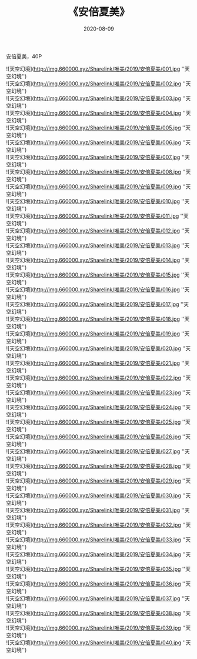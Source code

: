 ﻿---
layout: post
title:  《安倍夏美》
date:   2020-08-09
img: http://img.660000.xyz/Sharelink/唯美/2019/安倍夏美/000.jpg
categories: [美女, 清纯, 唯美]
---

安倍夏美，40P



![天空幻境](http://img.660000.xyz/Sharelink/唯美/2019/安倍夏美/001.jpg ''天空幻境'') <br>
![天空幻境](http://img.660000.xyz/Sharelink/唯美/2019/安倍夏美/002.jpg ''天空幻境'') <br>
![天空幻境](http://img.660000.xyz/Sharelink/唯美/2019/安倍夏美/003.jpg ''天空幻境'') <br>
![天空幻境](http://img.660000.xyz/Sharelink/唯美/2019/安倍夏美/004.jpg ''天空幻境'') <br>
![天空幻境](http://img.660000.xyz/Sharelink/唯美/2019/安倍夏美/005.jpg ''天空幻境'') <br>
![天空幻境](http://img.660000.xyz/Sharelink/唯美/2019/安倍夏美/006.jpg ''天空幻境'') <br>
![天空幻境](http://img.660000.xyz/Sharelink/唯美/2019/安倍夏美/007.jpg ''天空幻境'') <br>
![天空幻境](http://img.660000.xyz/Sharelink/唯美/2019/安倍夏美/008.jpg ''天空幻境'') <br>
![天空幻境](http://img.660000.xyz/Sharelink/唯美/2019/安倍夏美/009.jpg ''天空幻境'') <br>
![天空幻境](http://img.660000.xyz/Sharelink/唯美/2019/安倍夏美/010.jpg ''天空幻境'') <br>
![天空幻境](http://img.660000.xyz/Sharelink/唯美/2019/安倍夏美/011.jpg ''天空幻境'') <br>
![天空幻境](http://img.660000.xyz/Sharelink/唯美/2019/安倍夏美/012.jpg ''天空幻境'') <br>
![天空幻境](http://img.660000.xyz/Sharelink/唯美/2019/安倍夏美/013.jpg ''天空幻境'') <br>
![天空幻境](http://img.660000.xyz/Sharelink/唯美/2019/安倍夏美/014.jpg ''天空幻境'') <br>
![天空幻境](http://img.660000.xyz/Sharelink/唯美/2019/安倍夏美/015.jpg ''天空幻境'') <br>
![天空幻境](http://img.660000.xyz/Sharelink/唯美/2019/安倍夏美/016.jpg ''天空幻境'') <br>
![天空幻境](http://img.660000.xyz/Sharelink/唯美/2019/安倍夏美/017.jpg ''天空幻境'') <br>
![天空幻境](http://img.660000.xyz/Sharelink/唯美/2019/安倍夏美/018.jpg ''天空幻境'') <br>
![天空幻境](http://img.660000.xyz/Sharelink/唯美/2019/安倍夏美/019.jpg ''天空幻境'') <br>
![天空幻境](http://img.660000.xyz/Sharelink/唯美/2019/安倍夏美/020.jpg ''天空幻境'') <br>
![天空幻境](http://img.660000.xyz/Sharelink/唯美/2019/安倍夏美/021.jpg ''天空幻境'') <br>
![天空幻境](http://img.660000.xyz/Sharelink/唯美/2019/安倍夏美/022.jpg ''天空幻境'') <br>
![天空幻境](http://img.660000.xyz/Sharelink/唯美/2019/安倍夏美/023.jpg ''天空幻境'') <br>
![天空幻境](http://img.660000.xyz/Sharelink/唯美/2019/安倍夏美/024.jpg ''天空幻境'') <br>
![天空幻境](http://img.660000.xyz/Sharelink/唯美/2019/安倍夏美/025.jpg ''天空幻境'') <br>
![天空幻境](http://img.660000.xyz/Sharelink/唯美/2019/安倍夏美/026.jpg ''天空幻境'') <br>
![天空幻境](http://img.660000.xyz/Sharelink/唯美/2019/安倍夏美/027.jpg ''天空幻境'') <br>
![天空幻境](http://img.660000.xyz/Sharelink/唯美/2019/安倍夏美/028.jpg ''天空幻境'') <br>
![天空幻境](http://img.660000.xyz/Sharelink/唯美/2019/安倍夏美/029.jpg ''天空幻境'') <br>
![天空幻境](http://img.660000.xyz/Sharelink/唯美/2019/安倍夏美/030.jpg ''天空幻境'') <br>
![天空幻境](http://img.660000.xyz/Sharelink/唯美/2019/安倍夏美/031.jpg ''天空幻境'') <br>
![天空幻境](http://img.660000.xyz/Sharelink/唯美/2019/安倍夏美/032.jpg ''天空幻境'') <br>
![天空幻境](http://img.660000.xyz/Sharelink/唯美/2019/安倍夏美/033.jpg ''天空幻境'') <br>
![天空幻境](http://img.660000.xyz/Sharelink/唯美/2019/安倍夏美/034.jpg ''天空幻境'') <br>
![天空幻境](http://img.660000.xyz/Sharelink/唯美/2019/安倍夏美/035.jpg ''天空幻境'') <br>
![天空幻境](http://img.660000.xyz/Sharelink/唯美/2019/安倍夏美/036.jpg ''天空幻境'') <br>
![天空幻境](http://img.660000.xyz/Sharelink/唯美/2019/安倍夏美/037.jpg ''天空幻境'') <br>
![天空幻境](http://img.660000.xyz/Sharelink/唯美/2019/安倍夏美/038.jpg ''天空幻境'') <br>
![天空幻境](http://img.660000.xyz/Sharelink/唯美/2019/安倍夏美/039.jpg ''天空幻境'') <br>
![天空幻境](http://img.660000.xyz/Sharelink/唯美/2019/安倍夏美/040.jpg ''天空幻境'') <br>
